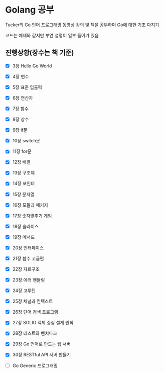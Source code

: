 # Golang 공부

Tucker의 Go 언어 프로그래밍 동영상 강의 및 책을 공부하며 Go에 대한 기초 다지기

코드는 예제와 같지만 부연 설명이 일부 들어가 있음

## 진행상황(장수는 책 기준)
- [x] 3장 Hello Go World 
- [x] 4장 변수 
- [x] 5장 표준 입출력 
- [x] 6장 연산자
- [x] 7장 함수
- [x] 8장 상수
- [x] 9장 if문 
- [x] 10장 switch문
- [x] 11장 for문
- [x] 12장 배열
- [x] 13장 구조체
- [x] 14장 포인터
- [x] 15장 문자열
- [x] 16장 모듈과 패키지
- [x] 17장 숫자맞추기 게임
- [x] 18장 슬라이스
- [x] 19장 메서드
- [x] 20장 인터페이스
- [x] 21장 함수 고급편
- [x] 22장 자료구조
- [x] 23장 에러 핸들링
- [x] 24장 고루틴
- [x] 25장 채널과 컨텍스트
- [x] 26장 단어 검색 프로그램
- [x] 27장 SOLID 객체 중심 설계 원칙
- [x] 28장 테스트와 벤치마크


- [x] 29장 Go 언어로 만드는 웹 서버
- [x] 30장 RESTful API 서버 만들기


- [ ] Go Generic 프로그래밍

